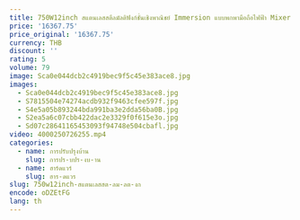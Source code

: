 ```yaml
---
title: 750W12inch สแตนเลสสตีลมัลติฟังก์ชั่นเชิงพาณิชย์ Immersion แบบพกพามือถือไฟฟ้า Mixer Homogenizer
price: '16367.75'
price_original: '16367.75'
currency: THB
discount: ''
rating: 5
volume: 79
image: Sca0e044dcb2c4919bec9f5c45e383ace8.jpg
images:
  - Sca0e044dcb2c4919bec9f5c45e383ace8.jpg
  - S7815504e74274acdb932f9463cfee597f.jpg
  - S4e5a05b893244bda991ba3e2dda56ba0B.jpg
  - S2ea5a6c07cbb422dac2e3329f0f615e3o.jpg
  - Sd07c28641165453093f94748e504cbafl.jpg
video: 4000250726255.mp4
categories:
  - name: การปรับปรุงบ้าน
    slug: การปร-บปร-งบ-าน
  - name: ฮาร์ดแวร์
    slug: ฮาร-ดแวร
slug: 750w12inch-สแตนเลสสต-ลม-ลต-งก
encode: oDZEtFG
lang: th
---
```

  